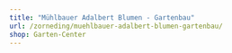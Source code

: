 ```yaml
---
title: "Mühlbauer Adalbert Blumen - Gartenbau"
url: /zorneding/muehlbauer-adalbert-blumen-gartenbau/
shop: Garten-Center
---
```


